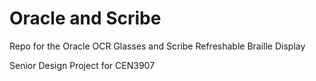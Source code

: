 # Oracle and Scribe

Repo for the Oracle OCR Glasses and Scribe Refreshable Braille Display

Senior Design Project for CEN3907
